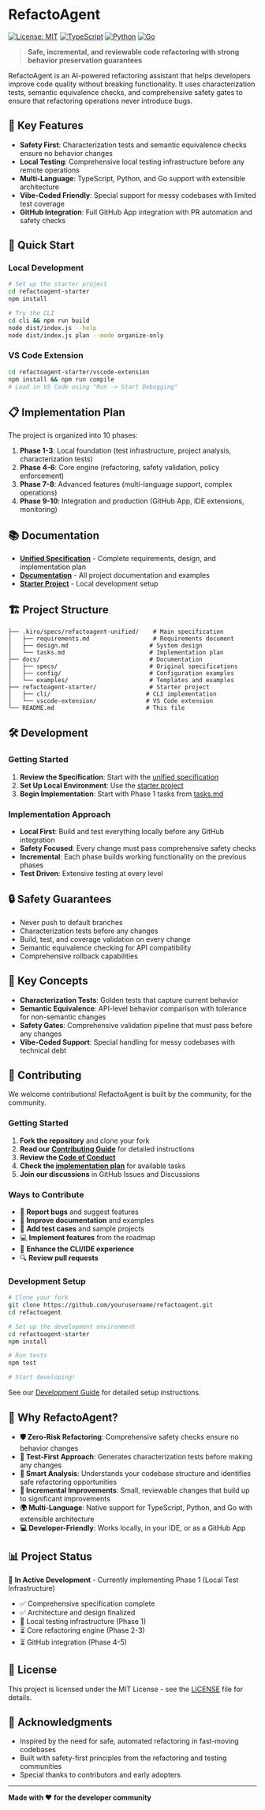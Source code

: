 # RefactoAgent

[![License: MIT](https://img.shields.io/badge/License-MIT-yellow.svg)](https://opensource.org/licenses/MIT)
[![TypeScript](https://img.shields.io/badge/TypeScript-007ACC?logo=typescript&logoColor=white)](https://www.typescriptlang.org/)
[![Python](https://img.shields.io/badge/Python-3776AB?logo=python&logoColor=white)](https://www.python.org/)
[![Go](https://img.shields.io/badge/Go-00ADD8?logo=go&logoColor=white)](https://golang.org/)

> **Safe, incremental, and reviewable code refactoring with strong behavior preservation guarantees**

RefactoAgent is an AI-powered refactoring assistant that helps developers improve code quality without breaking functionality. It uses characterization tests, semantic equivalence checks, and comprehensive safety gates to ensure that refactoring operations never introduce bugs.

## 🎯 Key Features

- **Safety First**: Characterization tests and semantic equivalence checks ensure no behavior changes
- **Local Testing**: Comprehensive local testing infrastructure before any remote operations  
- **Multi-Language**: TypeScript, Python, and Go support with extensible architecture
- **Vibe-Coded Friendly**: Special support for messy codebases with limited test coverage
- **GitHub Integration**: Full GitHub App integration with PR automation and safety checks

## 🚀 Quick Start

### Local Development

```bash
# Set up the starter project
cd refactoagent-starter
npm install

# Try the CLI
cd cli && npm run build
node dist/index.js --help
node dist/index.js plan --mode organize-only
```

### VS Code Extension

```bash
cd refactoagent-starter/vscode-extension
npm install && npm run compile
# Load in VS Code using "Run -> Start Debugging"
```

## 📋 Implementation Plan

The project is organized into 10 phases:

1. **Phase 1-3**: Local foundation (test infrastructure, project analysis, characterization tests)
2. **Phase 4-6**: Core engine (refactoring, safety validation, policy enforcement)  
3. **Phase 7-8**: Advanced features (multi-language support, complex operations)
4. **Phase 9-10**: Integration and production (GitHub App, IDE extensions, monitoring)

## 📚 Documentation

- **[Unified Specification](.kiro/specs/refactoagent-unified/)** - Complete requirements, design, and implementation plan
- **[Documentation](docs/)** - All project documentation and examples
- **[Starter Project](refactoagent-starter/)** - Local development setup

## 🏗️ Project Structure

```
├── .kiro/specs/refactoagent-unified/    # Main specification
│   ├── requirements.md                  # Requirements document
│   ├── design.md                       # System design
│   └── tasks.md                        # Implementation plan
├── docs/                               # Documentation
│   ├── specs/                          # Original specifications
│   ├── config/                         # Configuration examples
│   └── examples/                       # Templates and examples
├── refactoagent-starter/               # Starter project
│   ├── cli/                           # CLI implementation
│   └── vscode-extension/              # VS Code extension
└── README.md                          # This file
```

## 🛠️ Development

### Getting Started

1. **Review the Specification**: Start with the [unified specification](.kiro/specs/refactoagent-unified/)
2. **Set Up Local Environment**: Use the [starter project](refactoagent-starter/)
3. **Begin Implementation**: Start with Phase 1 tasks from [tasks.md](.kiro/specs/refactoagent-unified/tasks.md)

### Implementation Approach

- **Local First**: Build and test everything locally before any GitHub integration
- **Safety Focused**: Every change must pass comprehensive safety checks
- **Incremental**: Each phase builds working functionality on the previous phases
- **Test Driven**: Extensive testing at every level

## 🔒 Safety Guarantees

- Never push to default branches
- Characterization tests before any changes
- Build, test, and coverage validation on every change
- Semantic equivalence checking for API compatibility
- Comprehensive rollback capabilities

## 📖 Key Concepts

- **Characterization Tests**: Golden tests that capture current behavior
- **Semantic Equivalence**: API-level behavior comparison with tolerance for non-semantic changes
- **Safety Gates**: Comprehensive validation pipeline that must pass before any changes
- **Vibe-Coded Support**: Special handling for messy codebases with technical debt

## 🤝 Contributing

We welcome contributions! RefactoAgent is built by the community, for the community.

### Getting Started

1. **Fork the repository** and clone your fork
2. **Read our [Contributing Guide](CONTRIBUTING.md)** for detailed instructions
3. **Review the [Code of Conduct](CODE_OF_CONDUCT.md)** 
4. **Check the [implementation plan](.kiro/specs/refactoagent-unified/tasks.md)** for available tasks
5. **Join our discussions** in GitHub Issues and Discussions

### Ways to Contribute

- 🐛 **Report bugs** and suggest features
- 📝 **Improve documentation** and examples
- 🧪 **Add test cases** and sample projects
- 💻 **Implement features** from the roadmap
- 🎨 **Enhance the CLI/IDE experience**
- 🔍 **Review pull requests**

### Development Setup

```bash
# Clone your fork
git clone https://github.com/yourusername/refactoagent.git
cd refactoagent

# Set up the development environment
cd refactoagent-starter
npm install

# Run tests
npm test

# Start developing!
```

See our [Development Guide](docs/DEVELOPMENT.md) for detailed setup instructions.

## 🌟 Why RefactoAgent?

- **🛡️ Zero-Risk Refactoring**: Comprehensive safety checks ensure no behavior changes
- **🧪 Test-First Approach**: Generates characterization tests before making any changes
- **🎯 Smart Analysis**: Understands your codebase structure and identifies safe refactoring opportunities
- **🔄 Incremental Improvements**: Small, reviewable changes that build up to significant improvements
- **🌍 Multi-Language**: Native support for TypeScript, Python, and Go with extensible architecture
- **💻 Developer-Friendly**: Works locally, in your IDE, or as a GitHub App

## 📊 Project Status

🚧 **In Active Development** - Currently implementing Phase 1 (Local Test Infrastructure)

- ✅ Comprehensive specification complete
- ✅ Architecture and design finalized  
- 🚧 Local testing infrastructure (Phase 1)
- ⏳ Core refactoring engine (Phase 2-3)
- ⏳ GitHub integration (Phase 4-5)

## 📄 License

This project is licensed under the MIT License - see the [LICENSE](LICENSE) file for details.

## 🙏 Acknowledgments

- Inspired by the need for safe, automated refactoring in fast-moving codebases
- Built with safety-first principles from the refactoring and testing communities
- Special thanks to contributors and early adopters

---

**Made with ❤️ for the developer community**